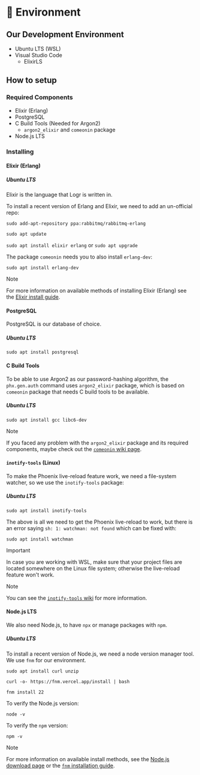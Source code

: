 # 🌁 Environment

## Our Development Environment
- Ubuntu LTS (WSL)
- Visual Studio Code
    - ElixirLS

## How to setup

### Required Components
- Elixir (Erlang)
- PostgreSQL
- C Build Tools (Needed for Argon2)
    - `argon2_elixir` and `comeonin` package
- Node.js LTS

### Installing

#### Elixir (Erlang)

##### Ubuntu LTS
Elixir is the language that Logr is written in.

To install a recent version of Erlang and Elixir, we need to add an un-official repo:

`sudo add-apt-repository ppa:rabbitmq/rabbitmq-erlang`

`sudo apt update`

`sudo apt install elixir erlang` or `sudo apt upgrade`

The package `comeonin` needs you to also install `erlang-dev`:

`sudo apt install erlang-dev`

> [!NOTE]
> For more information on available methods of installing Elixir (Erlang) see the [Elixir install guide](https://elixir-lang.org/install.html).

#### PostgreSQL
PostgreSQL is our database of choice.

##### Ubuntu LTS

`sudo apt install postgresql`

#### C Build Tools
To be able to use Argon2 as our password-hashing algorithm, the `phx.gen.auth` command uses `argon2_elixir` package, which is based on `comeonin` package that needs C build tools to be available.

##### Ubuntu LTS

`sudo apt install gcc libc6-dev`

> [!NOTE]
> If you faced any problem with the `argon2_elixir` package and its required components, maybe check out the [`comeonin` wiki page](https://github.com/riverrun/comeonin/wiki/Requirements).

#### `inotify-tools` (Linux)

To make the Phoenix live-reload feature work, we need a file-system watcher, so we use the `inotify-tools` package:

##### Ubuntu LTS

`sudo apt install inotify-tools`

The above is all we need to get the Phoenix live-reload to work, but there is an error saying `sh: 1: watchman: not found` which can be fixed with:

`sudo apt install watchman`

> [!IMPORTANT]
> In case you are working with WSL, make sure that your project files are located somewhere on the Linux file system; otherwise the live-reload feature won't work.

> [!NOTE]
> You can see the [`inotify-tools` wiki](https://github.com/inotify-tools/inotify-tools/wiki) for more information.

#### Node.js LTS

We also need Node.js, to have `npx` or manage packages with `npm`.

##### Ubuntu LTS

To install a recent version of Node.js, we need a node version manager tool. We use `fnm` for our environment.

`sudo apt install curl unzip`

`curl -o- https://fnm.vercel.app/install | bash`

`fnm install 22`

To verify the Node.js version:

`node -v` 

To verify the `npm` version:

`npm -v`

> [!NOTE]
> For more information on available install methods, see the [Node.js download page](https://nodejs.org/en/download) or the [`fnm` installation guide](https://github.com/Schniz/fnm#installation).